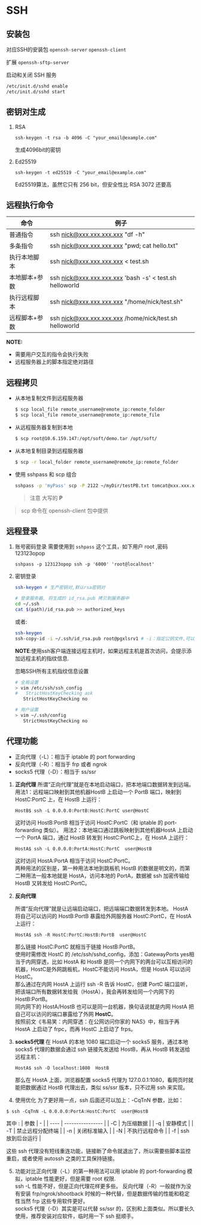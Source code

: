 # SSH

## 安装包

对应SSH的安装包 `openssh-server` `openssh-client`

扩展 `openssh-sftp-server`

启动和关闭 SSH 服务
```bash
/etc/init.d/sshd enable
/etc/init.d/sshd start
```

## 密钥对生成

1. RSA
   ```
   ssh-keygen -t rsa -b 4096 -C "your_email@example.com"
   ```
   生成4096bit的密钥

2. Ed25519
   ```
   ssh-keygen -t ed25519 -C "your_email@example.com"
   ```
   Ed25519算法，虽然它只有 256 bit，但安全性比 RSA 3072 还要高

## 远程执行命令

| 命令          | 例子                                                    |
| ------------- | ------------------------------------------------------- |
| 普通指令      | ssh nick@xxx.xxx.xxx.xxx "df -h"                        |
| 多条指令      | ssh nick@xxx.xxx.xxx.xxx "pwd; cat hello.txt"           |
| 执行本地脚本  | ssh nick@xxx.xxx.xxx.xxx < test.sh                      |
| 本地脚本+参数 | ssh nick@xxx.xxx.xxx.xxx 'bash -s' < test.sh helloworld |
| 执行远程脚本  | ssh nick@xxx.xxx.xxx.xxx "/home/nick/test.sh"           |
| 远程脚本+参数 | ssh nick@xxx.xxx.xxx.xxx /home/nick/test.sh helloworld  |

**NOTE:**
- 需要用户交互的指令会执行失败
- 远程服务器上的脚本指定绝对路径

## 远程拷贝

- 从本地复制文件到远程服务器
  ```bash
  $ scp local_file remote_username@remote_ip:remote_folder
  $ scp local_file remote_username@remote_ip:remote_file
  ```

- 从远程服务器复制到本地
  ```bash
  $ scp root@10.6.159.147:/opt/soft/demo.tar /opt/soft/
  ```

- 从本地复制目录到远程服务器
  ```bash
  $ scp -r local_folder remote_username@remote_ip:remote_folder
  ```

- 使用 sshpass 和 scp 组合
  ```bash
  sshpass -p 'myPass' scp -P 2122 ~/myDir/testPB.txt tomcat@xxx.xxx.xx.xxx:/chroot/tomcat/testPB
  ```
  > 注意 大写的 **P**

> scp 命令在 openssh-client 包中提供

## 远程登录

1. 账号密码登录
   需要使用到 `sshpass` 这个工具，如下用户 root ,密码 123123opop
   ```
   sshpass -p 123123opop ssh -p '6000' 'root@localhost'
   ```

2. 密钥登录
   ```bash
   ssh-keygen # 生产密钥对,默认rsa密钥对

   # 登录服务器, 将生成的 id_rsa.pub 拷贝到服务器中
   cd ~/.ssh
   cat $(path)/id_rsa.pub >> authorized_keys
   ```
   
   或者:
   ```bash
   ssh-keygen
   ssh-copy-id -i ~/.ssh/id_rsa.pub root@pgxlsrv1 # -i：指定公钥文件,可以不指定,使用默认的密钥对
   ```
   **NOTE**:使用ssh客户端连接远程主机时，如果远程主机是首次访问，会提示添加远程主机的指纹信息.

   忽略SSH所有主机指纹信息设置
   ```bash
   # 全局设置
   > vim /etc/ssh/ssh_config
   #   StrictHostKeyChecking ask
      StrictHostKeyChecking no
   ```
   
   ```bash
   # 用户设置
   > vim ~/.ssh/config
      StrictHostKeyChecking no
   ```

## 代理功能

- 正向代理（-L）：相当于 iptable 的 port forwarding
- 反向代理（-R）：相当于 frp 或者 ngrok
- socks5 代理（-D）：相当于 ss/ssr

1. **正向代理**
   所谓“正向代理”就是在本地启动端口，把本地端口数据转发到远端。\
   用法1：远程端口映射到其他机器HostB 上启动一个 PortB 端口，映射到 HostC:PortC 上，在 HostB 上运行：
   ```
   HostB$ ssh -L 0.0.0.0:PortB:HostC:PortC user@HostC
   ```
   这时访问 HostB:PortB 相当于访问 HostC:PortC（和 iptable 的 port-forwarding 类似）。
   用法2：本地端口通过跳板映射到其他机器HostA 上启动一个 PortA 端口，通过 HostB 转发到 HostC:PortC上，在 HostA 上运行：
   ```
   HostA$ ssh -L 0.0.0.0:PortA:HostC:PortC  user@HostB
   ```
   这时访问 HostA:PortA 相当于访问 HostC:PortC。\
   两种用法的区别是，第一种用法本地到跳板机 HostB 的数据是明文的，而第二种用法一般本地就是 HostA，访问本地的 PortA，数据被 ssh 加密传输给 HostB 又转发给 HostC:PortC。

2. **反向代理**

   所谓“反向代理”就是让远端启动端口，把远端端口数据转发到本地。
   HostA 将自己可以访问的 HostB:PortB 暴露给外网服务器 HostC:PortC，在 HostA 上运行：
   ```
   HostA$ ssh -R HostC:PortC:HostB:PortB  user@HostC
   ```
   那么链接 HostC:PortC 就相当于链接 HostB:PortB。\
   使用时需修改 HostC 的 /etc/ssh/sshd_config，添加：GatewayPorts yes相当于内网穿透，比如 HostA 和 HostB 是同一个内网下的两台可以互相访问的机器，HostC是外网跳板机，HostC不能访问 HostA，但是 HostA 可以访问 HostC。\
   那么通过在内网 HostA 上运行 ssh -R 告诉 HostC，创建 PortC 端口监听，把该端口所有数据转发给我（HostA），我会再转发给同一个内网下的 HostB:PortB。\
   同内网下的 HostA/HostB 也可以是同一台机器，换句话说就是内网 HostA 把自己可以访问的端口暴露给了外网 **HostC**。\
   按照前文《韦易笑：内网穿透：在公网访问你家的 NAS》中，相当于再 HostA 上启动了 frpc，而再 HostC 上启动了 frps。
3. **socks5代理**
   在 HostA 的本地 1080 端口启动一个 socks5 服务，通过本地 socks5 代理的数据会通过 ssh 链接先发送给 HostB，再从 HostB 转发送给远程主机：
   ```
   HostA$ ssh -D localhost:1080  HostB
   ```
   那么在 HostA 上面，浏览器配置 socks5 代理为 127.0.0.1:1080，看网页时就能把数据通过 HostB 代理出去，类似 ss/ssr 版本，只不过用 ssh 来实现。

4.  使用优化
   为了更好用一点，ssh 后面还可以加上：-CqTnN 参数，比如：
   ```
   $ ssh -CqTnN -L 0.0.0.0:PortA:HostC:PortC  user@HostB
   ```
   其中 :
   | 参数 | -                |
   | ---- | ---------------- |
   | -C   | 为压缩数据       |
   | -q   | 安静模式         |
   | -T   | 禁止远程分配终端 |
   | -n   | 关闭标准输入     |
   | -N   | 不执行远程命令   |
   | -f   | ssh 放到后台运行 |

   这些 ssh 代理没有短线重连功能，链接断了命令就退出了，所以需要些脚本监控重启，或者使用 autossh 之类的工具保持链接。
    
5. 功能对比正向代理（-L）的第一种用法可以用 iptable 的 port-forwarding 模拟，iptable 性能更好，但是需要 root 权限.\
   ssh -L 性能不好，但是正向代理花样更多些。
   反向代理（-R）一般就作为没有安装 frp/ngrok/shootback 时候的一种代替，但是数据传输的性能和稳定性当然 frp 这些专用软件更好。\
   socks5 代理（-D）其实是可以代替 ss/ssr 的，区别和上面类似。所以要长久使用，推荐安装对应软件，临时用一下 ssh 挺顺手。
